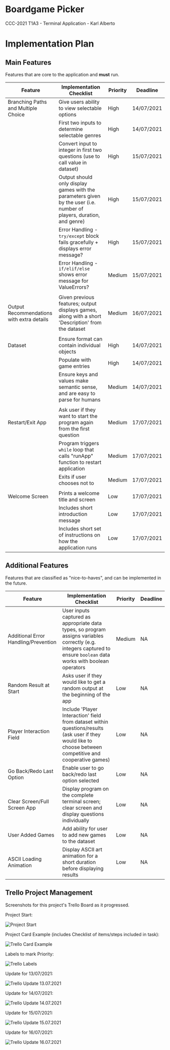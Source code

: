 # Boardgame Picker
CCC-2021 T1A3 - Terminal Application - Karl Alberto

# Implementation Plan

## Main Features

Features that are core to the application and **must** run.

| Feature                                   | Implementation Checklist                                                                                             | Priority | Deadline   |
| ----------------------------------------- | -------------------------------------------------------------------------------------------------------------------- | -------- | ---------- |
| Branching Paths and Multiple Choice       | Give users ability to view selectable options                                                                        | High     | 14/07/2021 |
|                                           | First two inputs to determine selectable genres                                                                      | High     | 14/07/2021 |
|                                           | Convert input to integer in first two questions (use to call value in dataset)                                       | High     | 15/07/2021 |
|                                           | Output should only display games with the parameters given by the user (i.e. number of players, duration, and genre) | High     | 15/07/2021 |
|                                           | Error Handling - `try/except` block fails gracefully + displays error message?                                          | High     | 15/07/2021 |
|                                           | Error Handling - `if/elif/else` shows error message for ValueErrors?                                               | Medium   | 15/07/2021 |
|                                           |                                                                                                                      |          |            |
| Output Recommendations with extra details | Given previous features; output displays games, along with a short 'Description' from the dataset                   | Medium   | 16/07/2021 |
|                                           |                                                                                                                      |          |            |
| Dataset                                   | Ensure format can contain individual objects                                                                         | High     | 14/07/2021 |
|                                           | Populate with game entries                                                                                           | High     | 14/07/2021 |
|                                           | Ensure keys and values make semantic sense, and are easy to parse for humans                                         | Medium   | 14/07/2021 |
|                                           |                                                                                                                      |          |            |
| Restart/Exit App                          | Ask user if they want to start the program again from the first question                                             | Medium   | 17/07/2021 |
|                                           | Program triggers `while` loop that calls "runApp" function to restart application                                  | Medium   | 17/07/2021 |
|                                           | Exits if user chooses not to                                                                                         | Medium   | 17/07/2021 |
|                                           |                                                                                                                      |          |            |
| Welcome Screen                            | Prints a welcome title and screen                                                                                    | Low      | 17/07/2021 |
|                                           | Includes short introduction message                                                                                  | Low      | 17/07/2021 |
|                                           | Includes short set of instructions on how the application runs                                                       | Low      | 17/07/2021 |






## Additional Features

Features that are classified as "nice-to-haves", and can be implemented in the future.

| Feature                      | Implementation Checklist                                                                                                                                               | Priority | Deadline |
| ---------------------------- | ---------------------------------------------------------------------------------------------------------------------------------------------------------------------- | -------- | -------- |
| Additional Error Handling/Prevention    | User inputs captured as appropriate data types, so program assigns variables correctly (e.g. integers captured to ensure `boolean` data works with boolean operators | Medium   | NA       |
| Random Result at Start       | Asks user if they would like to get a random output at the beginning of the app                                                                                        | Low      | NA       |
| Player Interaction Field     | Include 'Player Interaction' field from dataset within questions/results (ask user if they would like to choose between competitive and cooperative games)             | Low      | NA       |
| Go Back/Redo Last Option     | Enable user to go back/redo last option selected                                                                                                                       | Low      | NA       |
| Clear Screen/Full Screen App | Display program on the complete terminal screen; clear screen and display questions individually                                                                       | Low      | NA       |
| User Added Games             | Add ability for user to add new games to the dataset                                                                                                                   | Low      | NA       |
| ASCII Loading Animation      | Display ASCII art animation for a short duration before displaying results                                                                                             | Low      | NA       |


## Trello Project Management

Screenshots for this project's Trello Board as it progressed.

Project Start:

![Project Start](./assets/trelloProjectStart.png)

Project Card Example (includes Checklist of items/steps included in task):

![Trello Card Example](./assets/trelloCardExample.png)

Labels to mark Priority:

![Trello Labels](./assets/trelloPriorityLabels.png)

Update for 13/07/2021:

![Trello Update 13.07.2021](./assets/trelloUpdate13.07.2021.png)

Update for 14/07/2021:

![Trello Update 14.07.2021](./assets/trelloUpdate14.07.2021.png)

Update for 15/07/2021:

![Trello Update 15.07.2021](./assets/trelloUpdate15.07.2021.png)

Update for 16/07/2021:

![Trello Update 16.07.2021](./assets/trelloUpdate16.07.2021.png)